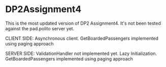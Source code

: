# DP2Assignment4
This is the most updated version of DP2 Assignment4. It's not been tested against 
the pad.polito server yet.


CLIENT SIDE:
Asynchronous client.
GetBoardedPassengers implemented using paging approach


SERVER SIDE:
ValidationHandler not implemented yet.
Lazy Initialization.
GetBoardedPassengers implemented using paging approach